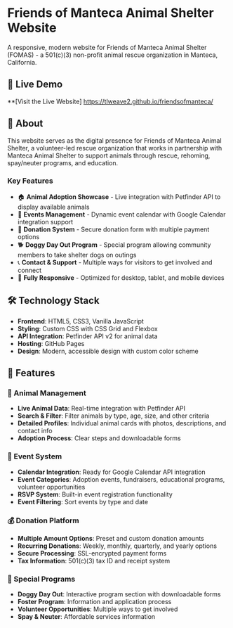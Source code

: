 # Friends of Manteca Animal Shelter Website

A responsive, modern website for Friends of Manteca Animal Shelter (FOMAS) - a 501(c)(3) non-profit animal rescue organization in Manteca, California.

## 🌟 Live Demo

**[Visit the Live Website] https://tlweave2.github.io/friendsofmanteca/

## 📖 About

This website serves as the digital presence for Friends of Manteca Animal Shelter, a volunteer-led rescue organization that works in partnership with Manteca Animal Shelter to support animals through rescue, rehoming, spay/neuter programs, and education.

### Key Features

- 🏠 **Animal Adoption Showcase** - Live integration with Petfinder API to display available animals
- 📅 **Events Management** - Dynamic event calendar with Google Calendar integration support
- 💝 **Donation System** - Secure donation form with multiple payment options
- 🐕 **Doggy Day Out Program** - Special program allowing community members to take shelter dogs on outings
- 📞 **Contact & Support** - Multiple ways for visitors to get involved and connect
- 📱 **Fully Responsive** - Optimized for desktop, tablet, and mobile devices

## 🛠️ Technology Stack

- **Frontend**: HTML5, CSS3, Vanilla JavaScript
- **Styling**: Custom CSS with CSS Grid and Flexbox
- **API Integration**: Petfinder API v2 for animal data
- **Hosting**: GitHub Pages
- **Design**: Modern, accessible design with custom color scheme

## 🚀 Features

### 🐾 Animal Management
- **Live Animal Data**: Real-time integration with Petfinder API
- **Search & Filter**: Filter animals by type, age, size, and other criteria
- **Detailed Profiles**: Individual animal cards with photos, descriptions, and contact info
- **Adoption Process**: Clear steps and downloadable forms

### 📅 Event System
- **Calendar Integration**: Ready for Google Calendar API integration
- **Event Categories**: Adoption events, fundraisers, educational programs, volunteer opportunities
- **RSVP System**: Built-in event registration functionality
- **Event Filtering**: Sort events by type and date

### 💰 Donation Platform
- **Multiple Amount Options**: Preset and custom donation amounts
- **Recurring Donations**: Weekly, monthly, quarterly, and yearly options
- **Secure Processing**: SSL-encrypted payment forms
- **Tax Information**: 501(c)(3) tax ID and receipt system

### 🎯 Special Programs
- **Doggy Day Out**: Interactive program section with downloadable forms
- **Foster Program**: Information and application process
- **Volunteer Opportunities**: Multiple ways to get involved
- **Spay & Neuter**: Affordable services information
